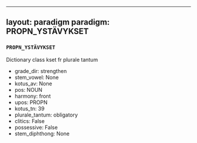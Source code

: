 
---
layout: paradigm
paradigm: PROPN_YSTÄVYKSET
---
### ` PROPN_YSTÄVYKSET `

Dictionary class kset fr plurale tantum
* grade_dir: strengthen
* stem_vowel: None
* kotus_av: None
* pos: NOUN
* harmony: front
* upos: PROPN
* kotus_tn: 39
* plurale_tantum: obligatory
* clitics: False
* possessive: False
* stem_diphthong: None

